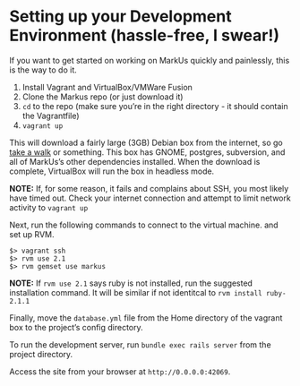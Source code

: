 Setting up your Development Environment (hassle-free, I swear!)
===============================================================

If you want to get started on working on MarkUs quickly and painlessly, this is the way to do it.

1. Install Vagrant and VirtualBox/VMWare Fusion
2. Clone the Markus repo (or just download it)
3. `cd` to the repo (make sure you’re in the right directory - it should contain the Vagrantfile)
4. `vagrant up`

This will download a fairly large (3GB) Debian box from the internet, so go [take a walk](http://news.stanford.edu/news/2014/april/walking-vs-sitting-042414.html) or something. This box has GNOME, postgres, subversion, and all of MarkUs’s other dependencies installed. When the download is complete, VirtualBox will run the box in headless mode.

**NOTE:** If, for some reason, it fails and complains about SSH, you most likely have timed out. Check your internet connection and attempt to limit network activity to `vagrant up` 

Next, run the following commands to connect to the virtual machine. and set up RVM.

```
$> vagrant ssh
$> rvm use 2.1
$> rvm gemset use markus
```

**NOTE:** If `rvm use 2.1` says ruby is not installed, run the suggested installation command. It will be similar if not identitcal to `rvm install ruby-2.1.1`

Finally, move the `database.yml` file from the Home directory of the vagrant box to the project’s config directory.

To run the development server, run `bundle exec rails server` from the project directory.

Access the site from your browser at `http://0.0.0.0:42069`.
